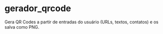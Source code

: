 # gerador_qrcode
Gera QR Codes a partir de entradas do usuário (URLs, textos, contatos) e os salva como PNG.
